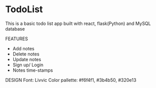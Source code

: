 # TodoList

This is a basic todo list app built with react, flask(Python) and MySQL database

FEATURES
* Add notes
* Delete notes
* Update notes
* Sign up/ Login
* Notes time-stamps

DESIGN
Font: Livvic
Color pallette: #f6f4f1, #3b4b50, #320e13
